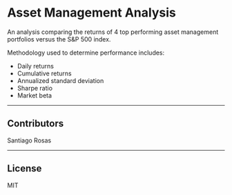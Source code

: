 # Asset Management Analysis
An analysis comparing the returns of 4 top performing asset management portfolios versus the S&amp;P 500 index.

Methodology used to determine performance includes:

*    Daily returns
*    Cumulative returns
*    Annualized standard deviation
*    Sharpe ratio
*    Market beta

---

## Contributors

Santiago Rosas

---

## License

MIT
